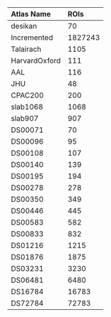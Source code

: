 


|Atlas Name     |  ROIs  |
|:--------------|:-------|
|desikan        |70      |
|Incremented    |1827243 |
|Talairach      |1105    |
|HarvardOxford  |111     |
|AAL            |116     |
|JHU            |48      |
|CPAC200        |200     |
|slab1068       |1068    |
|slab907        |907     |
|DS00071        |70      |
|DS00096        |95      |
|DS00108        |107     |
|DS00140        |139     |
|DS00195        |194     |
|DS00278        |278     |
|DS00350        |349     |
|DS00446        |445     |
|DS00583        |582     |
|DS00833        |832     |
|DS01216        |1215    |
|DS01876        |1875    |
|DS03231        |3230    |
|DS06481        |6480    |
|DS16784        |16783   |
|DS72784        |72783   |
